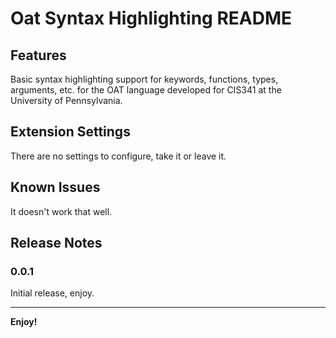 # Oat Syntax Highlighting README

## Features

Basic syntax highlighting support for keywords, functions, types, arguments, etc. for the OAT language developed for CIS341 at the University of Pennsylvania.

## Extension Settings

There are no settings to configure, take it or leave it.

## Known Issues

It doesn't work that well.

## Release Notes

### 0.0.1

Initial release, enjoy.

-----------------------------------------------------------------------------------------------------------

**Enjoy!**
